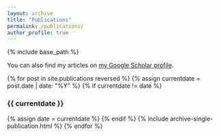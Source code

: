 ```yaml
---
layout: archive
title: "Publications"
permalink: /publications/
author_profile: true
---
```


{% include base_path %}

You can also find my articles on <a href="https://scholar.google.de/citations?user=WwcX44UAAAAJ">my Google Scholar profile</a>.

{% for post in site.publications reversed %}
  {% assign currentdate = post.date | date: "%Y" %}
  {% if currentdate != date %}
<h3>{{ currentdate }}</h3>
    {% assign date = currentdate %}
  {% endif %}
  {% include archive-single-publication.html %}
{% endfor %}
